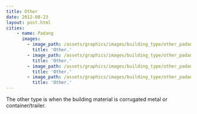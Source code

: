 ```yaml
---
title: Other
date: 2012-08-23
layout: post.html
cities:
    - name: Padang
      images:
        - image_path: /assets/graphics/images/building_type/other_padang_01.jpg
          title: 'Other.'          
        - image_path: /assets/graphics/images/building_type/other_padang_02.jpg
          title: 'Other.'         
        - image_path: /assets/graphics/images/building_type/other_padang_03.jpg
          title: 'Other.'         
        - image_path: /assets/graphics/images/building_type/other_padang_04.jpg
          title: 'Other.'         
---
```


The other type is when the building material is corrugated metal or container/trailer.